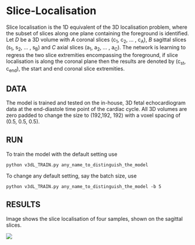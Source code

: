 # Slice-Localisation
 Slice localisation is the 1D equivalent of the 3D localisation problem, where the subset of slices along one plane containing the foreground is identified.
 Let _D_ be a 3D volume with _A_ coronal slices (c<sub>1</sub>, c<sub>2</sub>, ... , c<sub>A</sub>), _B_ sagittal slices (s<sub>1</sub>, s<sub>2</sub>, ... , s<sub>B</sub>) and _C_ axial slices (a<sub>1</sub>, a<sub>2</sub>, ... , a<sub>C</sub>). The network is learning to regress the two slice extremities encompassing the foreground, if slice localisation is along the coronal plane then the results are denoted by (c<sub>st</sub>, c<sub>end</sub>), the start and end coronal slice extremities.

 ## DATA
 The model is trained and tested on the in-house, 3D fetal echocardiogram data at the end-diastole time point of the cardiac cycle. All 3D volumes are zero padded to change the size to (192,192, 192) with a voxel spacing of (0.5, 0.5, 0.5).

## RUN
To train the model with the default setting use 

```python v3dL_TRAIN.py any_name_to_distinguish_the_model ```

To change any default setting, say the batch size, use

```python v3dL_TRAIN.py any_name_to_distinguish_the_model -b 5 ```

## RESULTS
Image shows the slice localisation of four samples, shown on the sagittal slices.


![](/../main/assets/slice_loc_results.png)
